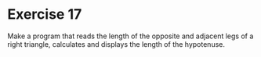# Exercise 17

Make a program that reads the length of the opposite and adjacent legs of a right triangle, calculates and displays the length of the hypotenuse.
